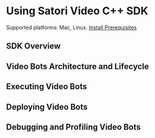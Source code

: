 # Using Satori Video C++ SDK

Supported platforms: Mac, Linux. [Install Prerequisites](docs/prerequisites.md)

## SDK Overview

## Video Bots Architecture and Lifecycle

## Executing Video Bots

## Deploying Video Bots

## Debugging and Profiling Video Bots
